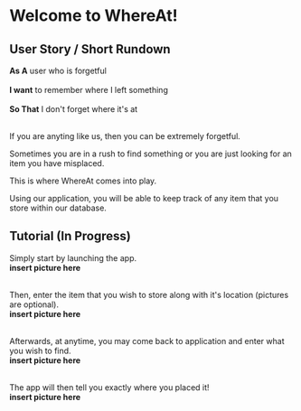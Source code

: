 # Welcome to WhereAt!

## User Story / Short Rundown
**As A** user who is forgetful <br/><br/>
**I want** to remember where I left something <br/><br/>
**So That** I don't forget where it's at <br/><br/>

If you are anyting like us, then you can be extremely forgetful.

Sometimes you are in a rush to find something or you are just looking for an item you have misplaced.

This is where WhereAt comes into play.

Using our application, you will be able to keep track of any item that you store within our database.

## Tutorial (In Progress)
Simply start by launching the app.<br/>
**insert picture here**<br/><br/>

Then, enter the item that you wish to store along with it's location (pictures are optional).<br/>
**insert picture here**<br/><br/>

Afterwards, at anytime, you may come back to application and enter what you wish to find.<br/>
**insert picture here**<br/><br/>

The app will then tell you exactly where you placed it!<br/>
**insert picture here**<br/><br/>




